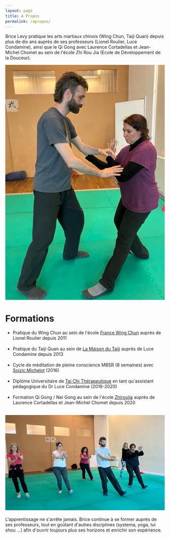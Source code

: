 ```yaml
---
layout: page
title: A Propos
permalink: /apropos/
---
```


Brice Levy pratique les arts martiaux chinois (Wing Chun, Taiji Quan) depuis plus de dix ans auprès de ses professeurs (Lionel Roulier, Luce Condamine), ainsi que le Qi Gong avec Laurence Cortadellas et Jean-Michel Chomet au sein de l'école Zhi Rou Jia (Ecole de Développement de la Douceur).

![7stars](/images/7stars.jpg)

# Formations
- Pratique du Wing Chun au sein de l'école [France Wing Chun](https://francewingchun.fr/) auprès de Lionel Roulier depuis 2011
<br /> <br />
- Pratique du Taiji Quan au sein de [La Maison du Taiji](http://lucecondamine.free.fr/) auprès de Luce Condamine depuis 2013
 <br /> <br />
- Cycle de méditation de pleine conscience MBSR (8 semaines) avec [Soizic Michelot](https://www.mbsr-paris.fr/) (2016)
 <br /> <br />
- Diplôme Universitaire de [Tai Chi Thérapeutique](https://www.u-pec.fr/fr/formation/du-tai-chi-therapeutique) en tant qu'assistant pédagogique du Dr Luce Condamine (2018-2020)
 <br /> <br />
- Formation Qi Gong / Nei Gong au sein de l'école [Zhiroujia](https://zhiroujia.fr/) auprès de Laurence Cortadellas et Jean-Michel Chomet depuis 2020
 <br /> <br />

![taiji_forme](/images/taiji_forme.jpg)
 <br /> <br />
 L'apprentissage ne s'arrête jamais. Brice continue à se former auprès de ses professeurs, tout en goûtant d'autres disciplines (systema, yoga, tui shou ...) afin d'ouvrir toujours plus ses horizons et enrichir son expérience.

